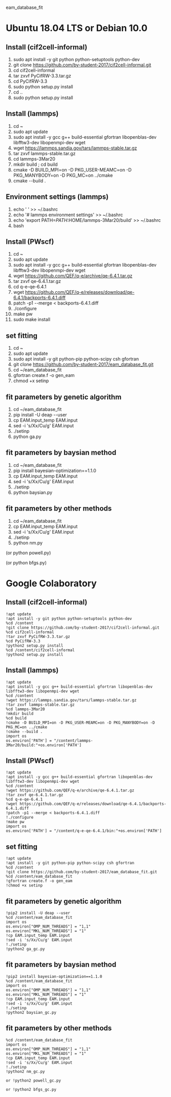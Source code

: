 eam_database_fit


# Ubuntu 18.04 LTS or Debian 10.0
## Install (cif2cell-informal)
1. sudo apt install -y git python python-setuptools python-dev
2. git clone https://github.com/by-student-2017/cif2cell-informal.git
3. cd cif2cell-informal
4. tar zxvf PyCifRW-3.3.tar.gz
5. cd PyCifRW-3.3
6. sudo python setup.py install
7. cd ..
8. sudo python setup.py install


## Install (lammps)
1. cd ~
2. sudo apt update
3. sudo apt install -y gcc g++ build-essential gfortran libopenblas-dev libfftw3-dev libopenmpi-dev wget
4. wget https://lammps.sandia.gov/tars/lammps-stable.tar.gz
5. tar zxvf lammps-stable.tar.gz
6. cd lammps-3Mar20
7. mkdir build ; cd build 
8. cmake -D BUILD_MPI=on -D PKG_USER-MEAMC=on -D PKG_MANYBODY=on -D PKG_MC=on ../cmake
9. cmake --build .


## Environment settings (lammps)
1. echo ' ' >> ~/.bashrc
2. echo '# lammps environment settings' >> ~/.bashrc
3. echo 'export PATH=$PATH:$HOME/lammps-3Mar20/build' >> ~/.bashrc
4. bash


## Install (PWscf)
1. cd ~
2. sudo apt update
3. sudo apt install -y gcc g++ build-essential gfortran libopenblas-dev libfftw3-dev libopenmpi-dev wget
4. wget https://github.com/QEF/q-e/archive/qe-6.4.1.tar.gz
5. tar zxvf qe-6.4.1.tar.gz
6. cd q-e-qe-6.4.1
7. wget https://github.com/QEF/q-e/releases/download/qe-6.4.1/backports-6.4.1.diff
8. patch -p1 --merge < backports-6.4.1.diff
9. ./configure
10. make pw
11. sudo make install


## set fitting 
1. cd ~
2. sudo apt update
3. sudo apt install -y git python-pip python-scipy csh gfortran
4. git clone https://github.com/by-student-2017/eam_database_fit.git
5. cd ~/eam_database_fit
6. gfortran create.f -o gen_eam
7. chmod +x setinp


## fit parameters by genetic algorithm
1. cd ~/eam_database_fit
2. pip install -U deap --user
3. cp EAM.input_temp EAM.input
4. sed -i 's/Xx/Cu/g' EAM.input
5. ./setinp
6. python ga.py


## fit parameters by baysian method
1. cd ~/eam_database_fit
2. pip install bayesian-optimization==1.1.0
3. cp EAM.input_temp EAM.input
4. sed -i 's/Xx/Cu/g' EAM.input
5. ./setinp
6. python baysian.py


## fit parameters by other methods
1. cd ~/eam_database_fit
2. cp EAM.input_temp EAM.input
3. sed -i 's/Xx/Cu/g' EAM.input
4. ./setinp
5. python nm.py


  (or python powell.py)


  (or python bfgs.py)


# Google Colaboratory
## Install (cif2cell-informal)
	!apt update
	!apt install -y git python python-setuptools python-dev
	%cd /content
	!git clone https://github.com/by-student-2017/cif2cell-informal.git
	%cd cif2cell-informal
	!tar zxvf PyCifRW-3.3.tar.gz
	%cd PyCifRW-3.3
	!python2 setup.py install
	%cd /content/cif2cell-informal
	!python2 setup.py install


## Install (lammps)
	!apt update
	!apt install -y gcc g++ build-essential gfortran libopenblas-dev libfftw3-dev libopenmpi-dev wget
	%cd /content
	!wget https://lammps.sandia.gov/tars/lammps-stable.tar.gz
	!tar zxvf lammps-stable.tar.gz
	%cd lammps-3Mar20
	!mkdir build
	%cd build 
	!cmake -D BUILD_MPI=on -D PKG_USER-MEAMC=on -D PKG_MANYBODY=on -D PKG_MC=on ../cmake
	!cmake --build .
	import os
	os.environ['PATH'] = "/content/lammps-3Mar20/build:"+os.environ['PATH']


## Install (PWscf)
	!apt update
	!apt install -y gcc g++ build-essential gfortran libopenblas-dev libfftw3-dev libopenmpi-dev wget
	%cd /content
	!wget https://github.com/QEF/q-e/archive/qe-6.4.1.tar.gz
	!tar zxvf qe-6.4.1.tar.gz
	%cd q-e-qe-6.4.1
	!wget https://github.com/QEF/q-e/releases/download/qe-6.4.1/backports-6.4.1.diff
	!patch -p1 --merge < backports-6.4.1.diff
	!./configure
	!make pw
	import os
	os.environ['PATH'] = "/content/q-e-qe-6.4.1/bin:"+os.environ['PATH']


## set fitting
	!apt update
	!apt install -y git python-pip python-scipy csh gfortran
	%cd /content
	!git clone https://github.com/by-student-2017/eam_database_fit.git
	%cd /content/eam_database_fit
	!gfortran create.f -o gen_eam
	!chmod +x setinp
	

## fit parameters by genetic algorithm
	!pip2 install -U deap --user
	%cd /content/eam_database_fit
	import os
	os.environ["OMP_NUM_THREADS"] = "1,1"
	os.environ["MKL_NUM_THREADS"] = "1"
	!cp EAM.input_temp EAM.input
	!sed -i 's/Xx/Cu/g' EAM.input
	!./setinp
	!python2 ga_gc.py


## fit parameters by baysian method
	!pip2 install bayesian-optimization==1.1.0
	%cd /content/eam_database_fit
	import os
	os.environ["OMP_NUM_THREADS"] = "1,1"
	os.environ["MKL_NUM_THREADS"] = "1"
	!cp EAM.input_temp EAM.input
	!sed -i 's/Xx/Cu/g' EAM.input
	!./setinp
	!python2 baysian_gc.py



## fit parameters by other methods
	%cd /content/eam_database_fit
	import os
	os.environ["OMP_NUM_THREADS"] = "1,1"
	os.environ["MKL_NUM_THREADS"] = "1"
	!cp EAM.input_temp EAM.input
	!sed -i 's/Xx/Cu/g' EAM.input
	!./setinp
	!python2 nm_gc.py
	
	or !python2 powell_gc.py
	
	or !python2 bfgs_gc.py
